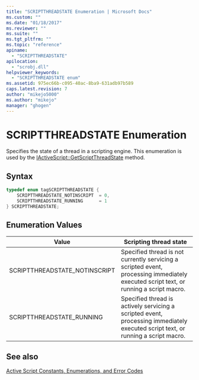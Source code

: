 ```yaml
---
title: "SCRIPTTHREADSTATE Enumeration | Microsoft Docs"
ms.custom: ""
ms.date: "01/18/2017"
ms.reviewer: ""
ms.suite: ""
ms.tgt_pltfrm: ""
ms.topic: "reference"
apiname: 
  - "SCRIPTTHREADSTATE"
apilocation: 
  - "scrobj.dll"
helpviewer_keywords: 
  - "SCRIPTTHREADSTATE enum"
ms.assetid: 975ec66b-c095-40ac-8ba9-631adb97b589
caps.latest.revision: 7
author: "mikejo5000"
ms.author: "mikejo"
manager: "ghogen"
---
```

# SCRIPTTHREADSTATE Enumeration
Specifies the state of a thread in a scripting engine. This enumeration is used by the [IActiveScript::GetScriptThreadState](../../winscript/reference/iactivescript-getscriptthreadstate.md) method.  
  
## Syntax  
  
```cpp
typedef enum tagSCRIPTTHREADSTATE {  
    SCRIPTTHREADSTATE_NOTINSCRIPT  = 0,  
    SCRIPTTHREADSTATE_RUNNING      = 1  
} SCRIPTTHREADSTATE;  
```  
  
## Enumeration Values  
  
|Value|Scripting thread state|  
|-|-|  
|SCRIPTTHREADSTATE_NOTINSCRIPT|Specified thread is not currently servicing a scripted event, processing immediately executed script text, or running a script macro.|  
|SCRIPTTHREADSTATE_RUNNING|Specified thread is actively servicing a scripted event, processing immediately executed script text, or running a script macro.|  
  
## See also  
 [Active Script Constants, Enumerations, and Error Codes](../../winscript/reference/active-script-constants-enumerations-and-error-codes.md)